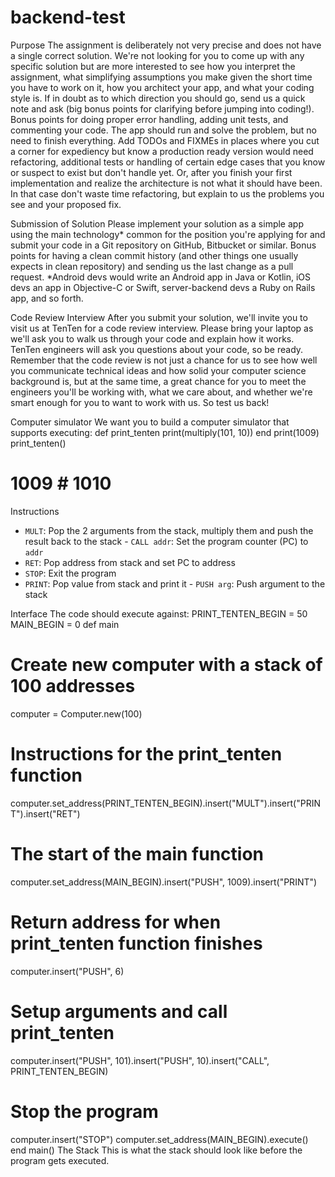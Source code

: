 # backend-test

Purpose 
The assignment is deliberately not very precise and does not have a single correct solution. We're not looking for you to come up with any specific solution but are more interested to see how you interpret the assignment, what simplifying assumptions you make given the short time you have to work on it, how you architect your app, and what your coding style is. If in doubt as to which direction you should go, send us a quick note and ask (big bonus points for clarifying before jumping into coding!). Bonus points for doing proper error handling, adding unit tests, and commenting your code. The app should run and solve the problem, but no need to finish everything. Add TODOs and FIXMEs in places where you cut a corner for expediency but know a production ready version would need refactoring, additional tests or handling of certain edge cases that you know or suspect to exist but don't handle yet. Or, after you finish your first implementation and realize the architecture is not what it should have been. In that case don't waste time refactoring, but explain to us the problems you see and your proposed fix. 

Submission of Solution 
Please implement your solution as a simple app using the main technology* common for the position you're applying for and submit your code in a Git repository on GitHub, Bitbucket or similar. Bonus points for having a clean commit history (and other things one usually expects in clean repository) and sending us the last change as a pull request. 
*Android devs would write an Android app in Java or Kotlin, iOS devs an app in Objective-C or Swift, server-backend devs a Ruby on Rails app, and so forth. 

Code Review Interview 
After you submit your solution, we'll invite you to visit us at TenTen for a code review interview. Please bring your laptop as we'll ask you to walk us through your code and explain how it works. TenTen engineers will ask you questions about your code, so be ready. Remember that the code review is not just a chance for us to see how well you communicate technical ideas and how solid your computer science background is, but at the same time, a great chance for you to meet the engineers you'll be working with, what we care about, and whether we're smart enough for you to want to work with us. So test us back! 

Computer simulator 
We want you to build a computer simulator that supports executing: 
def print_tenten
print(multiply(101, 10))
end
print(1009)
print_tenten()
# 1009 # 1010 

Instructions 
- `MULT`: Pop the 2 arguments from the stack, multiply them and push the result back to the stack - `CALL addr`: Set the program counter (PC) to `addr`
- `RET`: Pop address from stack and set PC to address
- `STOP`: Exit the program 
- `PRINT`: Pop value from stack and print it - `PUSH arg`: Push argument to the stack 

Interface 
The code should execute against: 
PRINT_TENTEN_BEGIN = 50
MAIN_BEGIN = 0
def main
# Create new computer with a stack of 100 addresses
computer = Computer.new(100)
# Instructions for the print_tenten function
computer.set_address(PRINT_TENTEN_BEGIN).insert("MULT").insert("PRINT").insert("RET")
# The start of the main function
computer.set_address(MAIN_BEGIN).insert("PUSH", 1009).insert("PRINT")
# Return address for when print_tenten function finishes
computer.insert("PUSH", 6)
# Setup arguments and call print_tenten
computer.insert("PUSH", 101).insert("PUSH", 10).insert("CALL", PRINT_TENTEN_BEGIN)
# Stop the program
computer.insert("STOP")
computer.set_address(MAIN_BEGIN).execute()
end
main() 
The Stack 
This is what the stack should look like before the program gets executed. 
  
